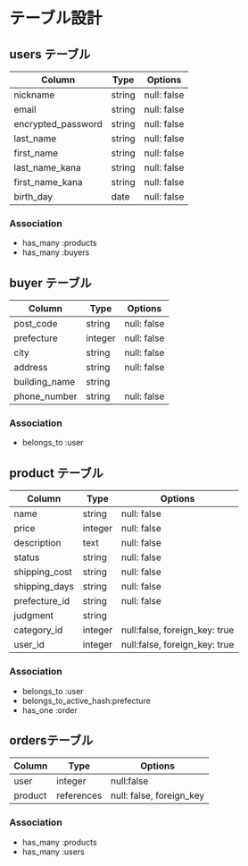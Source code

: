 
# テーブル設計

## users テーブル

| Column               | Type   | Options     |
| -------------------- | ------ | ----------- |
| nickname             | string | null: false |
| email                | string | null: false |
| encrypted_password   | string | null: false |
| last_name            | string | null: false |
| first_name           | string | null: false |
| last_name_kana       | string | null: false |
| first_name_kana      | string | null: false |
| birth_day            | date   | null: false |
### Association

- has_many :products
- has_many :buyers

## buyer テーブル

| Column          | Type     | Options                       |
| --------------- | -------- | ----------------------------- |
| post_code       | string   | null: false                   |
| prefecture      | integer  | null: false                   |
| city            | string   | null: false                   |
| address         | string   | null: false                   |
| building_name   | string   |                               |
| phone_number    | string   | null: false                   |

### Association

- belongs_to :user


## product テーブル

| Column        | Type    | Options                      |
| ------------- | ------- | ---------------------------- |
| name          | string  | null: false                  |
| price         | integer | null: false                  |
| description   | text    | null: false                  |
| status        | string  | null: false                  |
| shipping_cost | string  | null: false                  |
| shipping_days | string  | null: false                  |
| prefecture_id | string  | null: false                  |
| judgment      | string  |                              |
| category_id   | integer | null:false, foreign_key: true|
| user_id       | integer | null:false, foreign_key: true|

### Association

- belongs_to :user
- belongs_to_active_hash:prefecture
- has_one :order

## ordersテーブル
| Column  | Type        | Options                  |
| ------- | ----------- | ------------------------ |
| user    | integer     | null:false               |
| product | references  | null: false, foreign_key |

### Association
- has_many :products
- has_many :users
